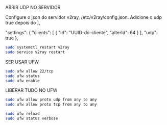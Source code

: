 ABRIR UDP NO SERVIDOR

Configure o json do servidor v2ray, /etc/v2ray/config.json. Adicione o udp true depois do ],

"settings": {
  "clients": [
    {
      "id": "UUID-do-cliente",
      "alterId": 64
    }
  ],
  "udp": true
},

```sh
sudo systemctl restart v2ray
sudo service v2ray restart
```

SER USAR UFW
```sh
sudo ufw allow 22/tcp
sudo ufw status
sudo ufw enable
```

LIBERAR TUDO NO UFW
```sh
sudo ufw allow proto udp from any to any
sudo ufw allow proto tcp from any to any
```
```sh
sudo ufw reload
sudo ufw status verbose
```


